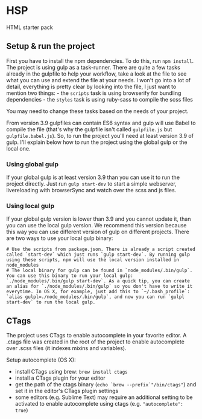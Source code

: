 HSP
=================

HTML starter pack

## Setup & run the project

First you have to install the npm dependencies. To do this, run `npm install`.
The project is using gulp as a task-runner. There are quite a few tasks already in the gulpfile to help your workflow, take a look at the file to see what you can use and extend the file at your needs. I won't go into a lot of detail, everything is pretty clear by looking into the file, I just want to mention two things:
    - the `scripts` task is using browserify for bundling dependencies
    - the `styles` task is using ruby-sass to compile the scss files

You may need to change these tasks based on the needs of your project.

From version 3.9 gulpfiles can contain ES6 syntax and gulp will use Babel to compile the file (that's why the gulpfile isn't called `gulpfile.js` but `gulpfile.babel.js`). So, to run the project you'll need at least version 3.9 of gulp. I'll explain below how to run the project using the global gulp or the local one.

### Using global gulp

If your global gulp is at least version 3.9 than you can use it to run the project directly. Just run `gulp start-dev` to start a simple webserver, livereloading with browserSync and watch over the scss and js files.

### Using local gulp

If your global gulp version is lower than 3.9 and you cannot update it, than you can use the local gulp version. We recommend this version because this way you can use different version of gulp on different projects. There are two ways to use your local gulp binary:

    # Use the scripts from package.json. There is already a script created called `start-dev` which just runs `gulp start-dev`. By running gulp using these scripts, npm will use the local version installed in node_modules
    # The local binary for gulp can be found in `node_modules/.bin/gulp`. You can use this binary to run your local gulp: `./node_modules/.bin/gulp start-dev`. As a quick tip, you can create an alias for `./node_modules/.bin/gulp` so you don't have to write it everytime. In OS X, for example, just add this to `~/.bash_profile`: `alias gulpl=./node_modules/.bin/gulp`, and now you can run `gulpl start-dev` to run the local gulp.

## CTags

The project uses CTags to enable autocomplete in your favorite editor. A .ctags file was created in the root of the project to enable autocomplete over .scss files (it indexes mixins and variables).

Setup autocomplete (OS X):
  * install CTags using brew: `brew install ctags`
  * install a CTags plugin for your editor
  * get the path of the ctags binary (``echo `brew --prefix`"/bin/ctags"``) and set it in the editor's CTags plugin settings
  * some editors (e.g. Sublime Text) may require an additional setting to be activated to enable autocomplete using ctags (e.g. `"autocomplete": true`)
